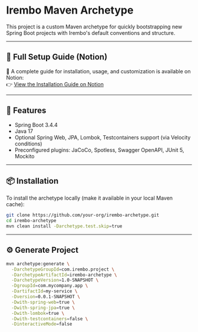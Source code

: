 # Irembo Maven Archetype

This project is a custom Maven archetype for quickly bootstrapping new Spring Boot projects with Irembo's default conventions and structure.

---

## 📘 Full Setup Guide (Notion)

📄 A complete guide for installation, usage, and customization is available on Notion:  
👉 [View the Installation Guide on Notion](https://www.notion.so/irembo/Irembo-Maven-Archetype-1d14e31d0fcf80e98bf0e4c15459f746?pvs=4)

---

## 🚀 Features

- Spring Boot 3.4.4
- Java 17
- Optional Spring Web, JPA, Lombok, Testcontainers support (via Velocity conditions)
- Preconfigured plugins: JaCoCo, Spotless, Swagger OpenAPI, JUnit 5, Mockito

---

## 📦 Installation

To install the archetype locally (make it available in your local Maven cache):

```bash
git clone https://github.com/your-org/irembo-archetype.git
cd irembo-archetype
mvn clean install -Darchetype.test.skip=true
```
---
## ⚙️ Generate Project
```bash
mvn archetype:generate \
  -DarchetypeGroupId=com.irembo.project \
  -DarchetypeArtifactId=irembo-archetype \
  -DarchetypeVersion=1.0-SNAPSHOT \
  -DgroupId=com.mycompany.app \
  -DartifactId=my-service \
  -Dversion=0.0.1-SNAPSHOT \
  -Dwith-spring-web=true \
  -Dwith-spring-jpa=true \
  -Dwith-lombok=true \
  -Dwith-testcontainers=false \
  -DinteractiveMode=false
